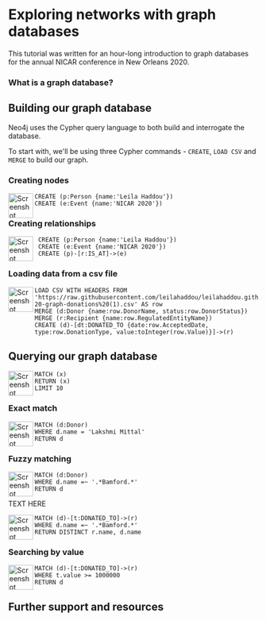 # Exploring networks with graph databases


This tutorial was written for an hour-long introduction to graph databases for the annual NICAR conference in New Orleans 2020. 

### What is a graph database?


## Building our graph database
Neo4j uses the Cypher query language to both build and interrogate the database. 

To start with, we'll be using three Cypher commands - `CREATE`, `LOAD CSV` and `MERGE` to build our graph. 

### Creating nodes

<img width="50" align="left" alt="Screenshot 2020-03-02 at 10 02 17" src="https://user-images.githubusercontent.com/6706325/75666920-9b4e9d80-5c6e-11ea-8ac9-39ff76710a80.png">

``` 
CREATE (p:Person {name:'Leila Haddou'})
CREATE (e:Event {name:'NICAR 2020'})
```


### Creating relationships

<img width="50" align="left" alt="Screenshot 2020-03-02 at 10 39 04" src="https://user-images.githubusercontent.com/6706325/75668991-18c7dd00-5c72-11ea-9be6-8d604483699c.png">

``` 
 CREATE (p:Person {name:'Leila Haddou'})
 CREATE (e:Event {name:'NICAR 2020'})
 CREATE (p)-[r:IS_AT]->(e)
 ```
 
### Loading data from a csv file

<img width="50" align="left" alt="Screenshot 2020-03-02 at 10 39 19" src="https://user-images.githubusercontent.com/6706325/75669105-54fb3d80-5c72-11ea-80e5-c42d1b28eab7.png">

``` 
LOAD CSV WITH HEADERS FROM 'https://raw.githubusercontent.com/leilahaddou/leilahaddou.github.io/master/nicar-20-graph-donations%20(1).csv' AS row
MERGE (d:Donor {name:row.DonorName, status:row.DonorStatus})
MERGE (r:Recipient {name:row.RegulatedEntityName})
CREATE (d)-[dt:DONATED_TO {date:row.AcceptedDate, type:row.DonationType, value:toInteger(row.Value)}]->(r)
```

## Querying our graph database 

<img width="50" align="left" alt="Screenshot 2020-03-04 at 14 42 06" src="https://user-images.githubusercontent.com/6706325/75921283-7c930700-5e26-11ea-830c-599912c6d0ca.png">

```
MATCH (x)
RETURN (x)
LIMIT 10
```

### Exact match

<img width="50"  align="left" alt="Screenshot 2020-03-04 at 14 42 14" src="https://user-images.githubusercontent.com/6706325/75921437-b8c66780-5e26-11ea-9ce4-6976cb836349.png">

```
MATCH (d:Donor)
WHERE d.name = 'Lakshmi Mittal'
RETURN d
```

### Fuzzy matching

<img width="50" align="left" alt="Screenshot 2020-03-04 at 14 42 21" src="https://user-images.githubusercontent.com/6706325/75921823-6e91b600-5e27-11ea-8a8f-b9998e98b812.png">

``` 
MATCH (d:Donor)
WHERE d.name =~ '.*Bamford.*'
RETURN d
```

TEXT HERE

<img width="50" align="left" alt="Screenshot 2020-03-04 at 14 42 45" src="https://user-images.githubusercontent.com/6706325/75922013-d0522000-5e27-11ea-9a6c-783a889aa645.png">

```
MATCH (d)-[t:DONATED_TO]->(r)
WHERE d.name =~ '.*Bamford.*'
RETURN DISTINCT r.name, d.name
```

### Searching by value

<img width="50" align="left" alt="Screenshot 2020-03-04 at 14 42 57" src="https://user-images.githubusercontent.com/6706325/75922098-f677c000-5e27-11ea-97f3-1b2c36156555.png">

```
MATCH (d)-[t:DONATED_TO]->(r)
WHERE t.value >= 1000000
RETURN d
```


## Further support and resources

